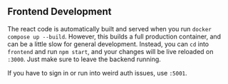 ## Frontend Development

The react code is automatically built and served when you run `docker compose up --build`.
However, this builds a full production container, and can be a little slow for general development.
Instead, you can `cd` into `frontend` and run `npm start`, and your changes will be live reloaded on `:3000`.
Just make sure to leave the backend running.

If you have to sign in or run into weird auth issues, use `:5001`.
